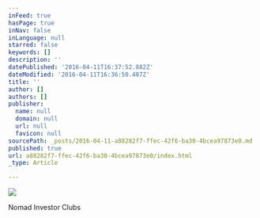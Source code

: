 ```yaml
---
inFeed: true
hasPage: true
inNav: false
inLanguage: null
starred: false
keywords: []
description: ''
datePublished: '2016-04-11T16:37:52.882Z'
dateModified: '2016-04-11T16:36:50.487Z'
title: ''
author: []
authors: []
publisher:
  name: null
  domain: null
  url: null
  favicon: null
sourcePath: _posts/2016-04-11-a88282f7-ffec-42f6-ba30-4bcea97873e0.md
published: true
url: a88282f7-ffec-42f6-ba30-4bcea97873e0/index.html
_type: Article

---
```

![](https://the-grid-user-content.s3-us-west-2.amazonaws.com/6f35c7a6-6d76-4e3b-b306-243e9d54644a.jpg)

Nomad Investor Clubs